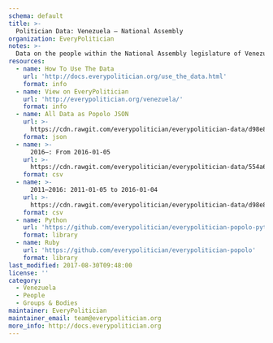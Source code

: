 ```yaml
---
schema: default
title: >-
  Politician Data: Venezuela — National Assembly
organization: EveryPolitician
notes: >-
  Data on the people within the National Assembly legislature of Venezuela.
resources:
  - name: How To Use The Data
    url: 'http://docs.everypolitician.org/use_the_data.html'
    format: info
  - name: View on EveryPolitician
    url: 'http://everypolitician.org/venezuela/'
    format: info
  - name: All Data as Popolo JSON
    url: >-
      https://cdn.rawgit.com/everypolitician/everypolitician-data/d98e8cc93783d9176623bc64c3fd264f22ff75b8/data/Venezuela/Assembly/ep-popolo-v1.0.json
    format: json
  - name: >-
      2016–: From 2016-01-05
    url: >-
      https://cdn.rawgit.com/everypolitician/everypolitician-data/554a6cb306153130ac5558e4c015471d63e57cb7/data/Venezuela/Assembly/term-2016.csv
    format: csv
  - name: >-
      2011–2016: 2011-01-05 to 2016-01-04
    url: >-
      https://cdn.rawgit.com/everypolitician/everypolitician-data/d98e8cc93783d9176623bc64c3fd264f22ff75b8/data/Venezuela/Assembly/term-2011.csv
    format: csv
  - name: Python
    url: 'https://github.com/everypolitician/everypolitician-popolo-python'
    format: library
  - name: Ruby
    url: 'https://github.com/everypolitician/everypolitician-popolo'
    format: library
last_modified: 2017-08-30T09:48:00
license: ''
category:
  - Venezuela
  - People
  - Groups & Bodies
maintainer: EveryPolitician
maintainer_email: team@everypolitician.org
more_info: http://docs.everypolitician.org
---
```

